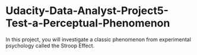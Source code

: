 # Udacity-Data-Analyst-Project5-Test-a-Perceptual-Phenomenon
In this project, you will investigate a classic phenomenon from experimental psychology called the Stroop Effect.
